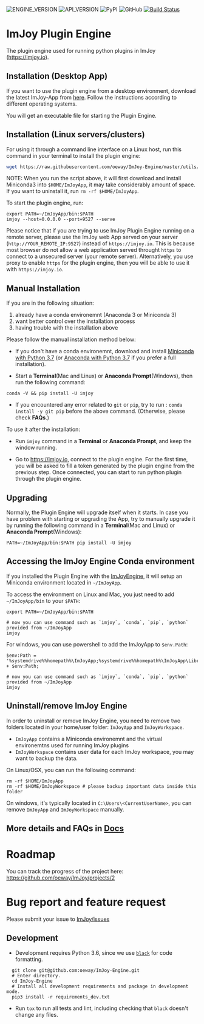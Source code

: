 ![ENGINE_VERSION](https://img.shields.io/badge/dynamic/json.svg?color=success&label=imjoy%20engine&prefix=v&query=version&url=https%3A%2F%2Fraw.githubusercontent.com%2Foeway%2FImJoy-Engine%2Fmaster%2Fimjoy%2FVERSION) ![API_VERSION](https://img.shields.io/badge/dynamic/json.svg?color=success&label=api%20version&prefix=v&query=api_version&url=https%3A%2F%2Fraw.githubusercontent.com%2Foeway%2FImJoy-Engine%2Fmaster%2Fimjoy%2FVERSION) ![PyPI](https://img.shields.io/pypi/v/imjoy.svg?style=popout) ![GitHub](https://img.shields.io/github/license/oeway/ImJoy-Engine.svg)  [![Build Status](https://travis-ci.com/oeway/ImJoy-Engine.svg?branch=master)](https://travis-ci.com/oeway/ImJoy-Engine)
# ImJoy Plugin Engine
The plugin engine used for running python plugins in ImJoy (https://imjoy.io).

## Installation (Desktop App)

If you want to use the plugin engine from a desktop environment, download the latest ImJoy-App from [here](https://github.com/oeway/ImJoy-App/releases). Follow the instructions according to different operating systems.

You will get an executable file for starting the Plugin Engine.

## Installation (Linux servers/clusters)

For using it through a command line interface on a Linux host, run this command in your terminal to install the plugin engine:
```bash
wget https://raw.githubusercontent.com/oeway/ImJoy-Engine/master/utils/Linux_Install.sh  -O - | bash
```

NOTE: When you run the script above, it will first download and install Miniconda3 into `$HOME/ImJoyApp`, it may take considerably amount of space. If you want to uninstall it, run `rm -rf $HOME/ImJoyApp`.  

To start the plugin engine, run:
```
export PATH=~/ImJoyApp/bin:$PATH
imjoy --host=0.0.0.0 --port=9527 --serve
```

Please notice that if you are trying to use ImJoy Plugin Engine running on a remote server, please use the ImJoy web App served on your server (`http://YOUR_REMOTE_IP:9527`) instead of `https://imjoy.io`. This is because most browser do not allow a web application served throught `https` to connect to a unsecured server (your remote server). Alternatively, you use proxy to enable `https` for the plugin engine, then you will be able to use it with `https://imjoy.io`.


## Manual Installation
  If you are in the following situation:
   1) already have a conda environemnt (Anaconda 3 or Miniconda 3)
   1) want better control over the installation process
   2) having trouble with the installation above

  Please follow the manual installation method below:

  * If you don't have a conda environemnt, download and install [Miniconda with Python 3.7](https://conda.io/miniconda.html) (or [Anaconda with Python 3.7](https://www.anaconda.com/download/) if you prefer a full installation).

  * Start a **Terminal**(Mac and Linux) or **Anaconda Prompt**(Windows), then run the following command:

  ```
  conda -V && pip install -U imjoy
  ```

  * If you encountered any error related to `git` or `pip`, try to run : `conda install -y git pip` before the above command. (Otherwise, please check **FAQs**.)

  To use it after the installation:
  * Run `imjoy` command in a **Terminal** or **Anaconda Prompt**, and keep the window running.

  * Go to https://imjoy.io, connect to the plugin engine. For the first time, you will be asked to fill a token generated by the plugin engine from the previous step. Once connected, you can start to run python plugin through the plugin engine.

## Upgrading

Normally, the Plugin Engine will upgrade itself when it starts.
In case you have problem with starting or upgrading the App, try to manually upgrade it by running the following command in a **Terminal**(Mac and Linux) or **Anaconda Prompt**(Windows):
```
PATH=~/ImJoyApp/bin:$PATH pip install -U imjoy
```

## Accessing the ImJoy Engine Conda environment
If you installed the Plugin Engine with the [ImJoyEngine](https://github.com/oeway/ImJoy-Engine/releases), it will setup an Miniconda environment located in `~/ImJoyApp`.

To access the environment on Linux and Mac, you just need to add `~/ImJoyApp/bin` to your `$PATH`:
```
export PATH=~/ImJoyApp/bin:$PATH

# now you can use command such as `imjoy`, `conda`, `pip`, `python` provided from ~/ImJoyApp
imjoy

```
For windows, you can use powershell to add the ImJoyApp to `$env.Path`:
```
$env:Path = '%systemdrive%%homepath%\ImJoyApp;%systemdrive%%homepath%\ImJoyApp\Library\bin;%systemdrive%%homepath%\ImJoyApp\Scripts;' + $env:Path;

# now you can use command such as `imjoy`, `conda`, `pip`, `python` provided from ~/ImJoyApp
imjoy
```

## Uninstall/remove ImJoy Engine
In order to uninstall or remove ImJoy Engine, you need to remove two folders located in your home/user folder: `ImJoyApp` and `ImJoyWorkspace`.

 * `ImJoyApp` contains a Miniconda environemnt and the virtual environemtns used for running ImJoy plugins
 * `ImJoyWorkspace` contains user data for each ImJoy workspace, you may want to backup the data.

On Linux/OSX, you can run the following command:
```
rm -rf $HOME/ImJoyApp   
rm -rf $HOME/ImJoyWorkspace # please backup important data inside this folder
```
On windows, it's typically located in `C:\Users\<CurrentUserName>`, you can remove `ImJoyApp` and `ImJoyWorkspace` manually.

## More details and FAQs in [Docs](https://imjoy.io/docs/#/user_manual)

# Roadmap
You can track the progress of the project here: https://github.com/oeway/ImJoy/projects/2

# Bug report and feature request

Please submit your issue to [ImJoy/issues ](https://github.com/oeway/ImJoy/issues)

## Development

- Development requires Python 3.6, since we use [`black`](https://github.com/ambv/black) for code formatting.

```
  git clone git@github.com:oeway/ImJoy-Engine.git
  # Enter directory.
  cd ImJoy-Engine
  # Install all development requirements and package in development mode.
  pip3 install -r requirements_dev.txt
```

- Run `tox` to run all tests and lint, including checking that `black` doesn't change any files.
